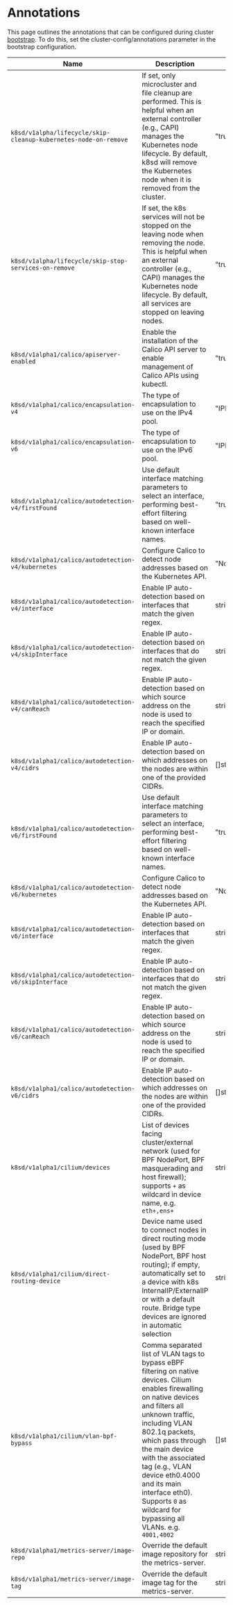 # Annotations

This page outlines the annotations that can be configured during cluster
[bootstrap]. To do this, set the cluster-config/annotations parameter in
the bootstrap configuration.

| Name                                                          | Description                                                                                                                                                                                                                                       | Values          |
|---------------------------------------------------------------|---------------------------------------------------------------------------------------------------------------------------------------------------------------------------------------------------------------------------------------------------|-----------------|
| `k8sd/v1alpha/lifecycle/skip-cleanup-kubernetes-node-on-remove` | If set, only microcluster and file cleanup are performed.  This is helpful when an external controller (e.g., CAPI) manages the Kubernetes node lifecycle. By default,  k8sd will remove the Kubernetes node when it is removed from the cluster. | "true"\|"false" |
| `k8sd/v1alpha/lifecycle/skip-stop-services-on-remove` | If set, the k8s services will not be stopped on the leaving node when removing the node. This is helpful when an external controller (e.g., CAPI) manages the Kubernetes node lifecycle. By default, all services are stopped on leaving nodes. | "true"\|"false" |
| `k8sd/v1alpha1/calico/apiserver-enabled` | Enable the installation of the Calico API server to enable management of Calico APIs using kubectl. | "true"\|"false" |
| `k8sd/v1alpha1/calico/encapsulation-v4` | The type of encapsulation to use on the IPv4 pool. | "IPIP"\|"VXLAN"\|"IPIPCrossSubnet"\|"VXLANCrossSubnet"\|"None" |
| `k8sd/v1alpha1/calico/encapsulation-v6` | The type of encapsulation to use on the IPv6 pool. | "IPIP"\|"VXLAN"\|"IPIPCrossSubnet"\|"VXLANCrossSubnet"\|"None" |
| `k8sd/v1alpha1/calico/autodetection-v4/firstFound` | Use default interface matching parameters to select an interface, performing best-effort filtering based on well-known interface names. | "true"\|"false" |
| `k8sd/v1alpha1/calico/autodetection-v4/kubernetes` | Configure Calico to detect node addresses based on the Kubernetes API. | "NodeInternalIP" |
| `k8sd/v1alpha1/calico/autodetection-v4/interface` | Enable IP auto-detection based on interfaces that match the given regex. | string |
| `k8sd/v1alpha1/calico/autodetection-v4/skipInterface` | Enable IP auto-detection based on interfaces that do not match the given regex. | string |
| `k8sd/v1alpha1/calico/autodetection-v4/canReach` | Enable IP auto-detection based on which source address on the node is used to reach the specified IP or domain. | string |
| `k8sd/v1alpha1/calico/autodetection-v4/cidrs` | Enable IP auto-detection based on which addresses on the nodes are within one of the provided CIDRs. | []string (comma separated) |
| `k8sd/v1alpha1/calico/autodetection-v6/firstFound` | Use default interface matching parameters to select an interface, performing best-effort filtering based on well-known interface names. | "true"\|"false" |
| `k8sd/v1alpha1/calico/autodetection-v6/kubernetes` | Configure Calico to detect node addresses based on the Kubernetes API. | "NodeInternalIP" |
| `k8sd/v1alpha1/calico/autodetection-v6/interface` | Enable IP auto-detection based on interfaces that match the given regex. | string |
| `k8sd/v1alpha1/calico/autodetection-v6/skipInterface` | Enable IP auto-detection based on interfaces that do not match the given regex. | string |
| `k8sd/v1alpha1/calico/autodetection-v6/canReach` | Enable IP auto-detection based on which source address on the node is used to reach the specified IP or domain. | string |
| `k8sd/v1alpha1/calico/autodetection-v6/cidrs` | Enable IP auto-detection based on which addresses on the nodes are within one of the provided CIDRs. | []string (comma separated) |
| `k8sd/v1alpha1/cilium/devices` | List of devices facing cluster/external network (used for BPF NodePort, BPF masquerading and host firewall); supports `+` as wildcard in device name, e.g. `eth+,ens+` | string |
| `k8sd/v1alpha1/cilium/direct-routing-device` | Device name used to connect nodes in direct routing mode (used by BPF NodePort, BPF host routing); if empty, automatically set to a device with k8s InternalIP/ExternalIP or with a default route. Bridge type devices are ignored in automatic selection | string |
| `k8sd/v1alpha1/cilium/vlan-bpf-bypass` | Comma separated list of VLAN tags to bypass eBPF filtering on native devices. Cilium enables firewalling on native devices and filters all unknown traffic, including VLAN 802.1q packets, which pass through the main device with the associated tag (e.g., VLAN device eth0.4000 and its main interface eth0). Supports `0` as wildcard for bypassing all VLANs. e.g. `4001,4002` | []string |
| `k8sd/v1alpha1/metrics-server/image-repo` | Override the default image repository for the metrics-server. | string |
| `k8sd/v1alpha1/metrics-server/image-tag` | Override the default image tag for the metrics-server. | string |


<!-- Links -->

[bootstrap]: /snap/reference/bootstrap-config-reference

